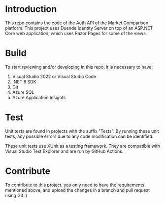 # Introduction
This repo contains the code of the Auth API of the Market Comparison platform. This project uses Duende Identity Server on top of an ASP.NET Core web application, which uses Razor Pages for some of the views.

# Build
To start reviewing and/or developing in this repo, it is necessary to have:
1. Visual Studio 2022 or Visual Studio Code
2. .NET 8 SDK
3. Git
4. Azure SQL
5. Azure Application Insights

# Test
Unit tests are found in projects with the suffix "Tests". By running these unit tests, any possible errors due to any code modification can be identified.

These unit tests use XUnit as a testing framework. They are compatible with Visual Studio Test Explorer and are run by GitHub Actions.

# Contribute
To contribute to this project, you only need to have the requirements mentioned above, and upload the changes in a branch and pull request using Git :)
